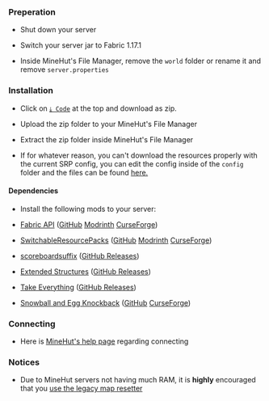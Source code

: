 ### Preperation

* Shut down your server

* Switch your server jar to Fabric 1.17.1

* Inside MineHut's File Manager, remove the `world` folder or rename it and remove `server.properties`

### Installation

* Click on [`⤓ Code`](https://github.com/DBTDerpbox/Legacy-Edition-Battle/archive/refs/heads/main.zip) at the top and download as zip.

* Upload the zip folder to your MineHut's File Manager

* Extract the zip folder inside MineHut's File Manager

* If for whatever reason, you can't download the resources properly with the current SRP config, you can edit the config inside of the `config` folder and the files can be found [here.](https://github.com/DBTDerpbox/LEB-Resources/tree/zip/zip)

#### Dependencies

* Install the following mods to your server:

* [Fabric API](https://github.com/FabricMC/fabric) ([GitHub](https://github.com/FabricMC/fabric/releases) [Modrinth](https://modrinth.com/mod/fabric-api) [CurseForge](https://www.curseforge.com/minecraft/mc-mods/fabric-api))

* [SwitchableResourcePacks](https://github.com/kyrptonaught/SwitchableResourcepacks) ([GitHub](https://github.com/kyrptonaught/SwitchableResourcepacks/releases) [Modrinth](https://modrinth.com/mod/switchableresourcepacks) [CurseForge](https://www.curseforge.com/minecraft/mc-mods/switchableresourcepacks))

* [scoreboardsuffix](https://github.com/kyrptonaught/scoreboardsuffix) ([GitHub Releases](https://github.com/kyrptonaught/scoreboardsuffix/releases))

* [Extended Structures](https://github.com/kyrptonaught/Extended-Structures) ([GitHub Releases](https://github.com/kyrptonaught/Extended-Structures/releases))

* [Take Everything](https://github.com/kyrptonaught/Take-Everything) ([GitHub Releases](https://github.com/kyrptonaught/Take-Everything/releases))

* [Snowball and Egg Knockback](https://github.com/capitalistspz/SnowballKB) ([GitHub](https://github.com/capitalistspz/SnowballKB/releases/tag/1.1) [CurseForge](https://www.curseforge.com/minecraft/mc-mods/snowball-and-egg-knockback-fabric/files/3399693))

### Connecting

* Here is [MineHut's help page](https://superleague.zendesk.com/hc/en-us/articles/1500007830882-How-do-I-join-a-server-) regarding connecting

### Notices

* Due to MineHut servers not having much RAM, it is **highly** encouraged that you [use the legacy map resetter](https://github.com/DBTDerpbox/Legacy-Edition-Battle/issues/7)
